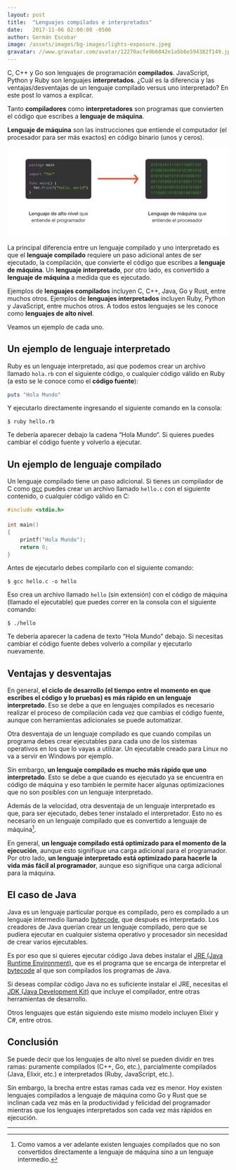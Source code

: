 ```yaml
---
layout: post
title:  "Lenguajes compilados e interpretados"
date:   2017-11-06 02:00:00 -0500
author: Germán Escobar
image: /assets/images/bg-images/lights-exposure.jpeg
gravatar: //www.gravatar.com/avatar/12270acfe9b6842e1a5b6e594382f149.jpg?s=80
---
```


C, C++ y Go son lenguajes de programación **compilados**. JavaScript, Python y Ruby son lenguajes **interpretados**. ¿Cuál es la diferencia y las ventajas/desventajas de un lenguaje compilado versus uno interpretado? En este post lo vamos a explicar.<!-- more -->

Tanto **compiladores** como **interpretadores** son programas que convierten el código que escribes a **lenguaje de máquina**.

**Lenguaje de máquina** son las instrucciones que entiende el computador (el procesador para ser más exactos) en código binario (unos y ceros).

<img src="/assets/images/code-to-machine.png" alt="Lenguaje de alto nivel a lenguaje de máquina" class="photo">

La principal diferencia entre un lenguaje compilado y uno interpretado es que el **lenguaje compilado** requiere un paso adicional antes de ser ejecutado, la compilación, que convierte el código que escribes a **lenguaje de máquina**. Un **lenguaje interpretado**, por otro lado, es convertido a **lenguaje de máquina** a medida que es ejecutado.

Ejemplos de **lenguajes compilados** incluyen C, C++, Java, Go y Rust, entre muchos otros. Ejemplos de **lenguajes interpretados** incluyen Ruby, Python y JavaScript, entre muchos otros. A todos estos lenguajes se les conoce como **lenguajes de alto nivel**.

Veamos un ejemplo de cada uno.

## Un ejemplo de lenguaje interpretado

Ruby es un lenguaje interpretado, así que podemos crear un archivo llamado `hola.rb` con el siguiente código, o cualquier código válido en Ruby (a esto se le conoce como el **código fuente**):

```ruby
puts "Hola Mundo"
```

Y ejecutarlo directamente ingresando el siguiente comando en la consola:

```shell
$ ruby hello.rb
```

Te debería aparecer debajo la cadena “Hola Mundo“.  Si quieres puedes cambiar el código fuente y volverlo a ejecutar.

## Un ejemplo de lenguaje compilado

Un lenguaje compilado tiene un paso adicional. Si tienes un compilador de C como <a href="https://gcc.gnu.org/" target="_blank">gcc</a> puedes crear un archivo llamado `hello.c`  con el siguiente contenido, o cualquier código válido en C:

```c
#include <stdio.h>

int main()
{
    printf("Hola Mundo");
    return 0;
}
```

Antes de ejecutarlo debes compilarlo con el siguiente comando:

```shell
$ gcc hello.c -o hello
```

Eso crea un archivo llamado `hello` (sin extensión) con el código de máquina (llamado el ejecutable) que puedes correr en la consola con el siguiente comando:

```shell
$ ./hello
```

Te debería aparecer la cadena de texto “Hola Mundo” debajo. Si necesitas cambiar el código fuente debes volverlo a compilar y ejecutarlo nuevamente.

## Ventajas y desventajas

En general, **el ciclo de desarrollo (el tiempo entre el momento en que escribes el código y lo pruebas) es más rápido en un lenguaje interpretado**. Eso se debe a que en lenguajes compilados es necesario realizar el proceso de compilación cada vez que cambias el código fuente, aunque con herramientas adicionales se puede automatizar.

Otra desventaja de un lenguaje compilado es que cuando compilas un programa debes crear ejecutables para cada uno de los sistemas operativos en los que lo vayas a utilizar. Un ejecutable creado para Linux no va a servir en Windows por ejemplo.

Sin embargo, **un lenguaje compilado es mucho más rápido que uno interpretado**. Esto se debe a que cuando es ejecutado ya se encuentra en código de máquina y eso también le permite hacer algunas optimizaciones que no son posibles con un lenguaje interpretado.

Además de la velocidad, otra desventaja de un lenguaje interpretado es que, para ser ejecutado, debes tener instalado el interpretador. Esto no es necesario en un lenguaje compilado que es convertido a lenguaje de máquina[^1].

En general, **un lenguaje compilado está optimizado para el momento de la ejecución**, aunque esto signifique una carga adicional para el programador. Por otro lado, **un lenguaje interpretado está optimizado para hacerle la vida más fácil al programador**, aunque eso signifique una carga adicional para la máquina.

## El caso de Java

Java es un lenguaje particular porque es compilado, pero es compilado a un lenguaje intermedio llamado <a href="https://en.wikipedia.org/wiki/Java_bytecode" target="_blank">bytecode</a>, que después es interpretado. Los creadores de Java querían crear un lenguaje compilado, pero que se pudiera ejecutar en cualquier sistema operativo y procesador sin necesidad de crear varios ejecutables.

Es por eso que si quieres ejecutar código Java debes instalar el <a href="https://java.com/es/download/" target="_blank">JRE (Java Runtime Environment)</a>, que es el programa que se encarga de interpretar el <a href="https://en.wikipedia.org/wiki/Java_bytecode" target="_blank">bytecode</a> al que son compilados los programas de Java.

Si deseas compilar código Java no es suficiente instalar el JRE, necesitas el <a href="http://www.oracle.com/technetwork/java/javase/downloads/index.html" target="_blank">JDK (Java Development Kit)</a> que incluye el compilador, entre otras herramientas de desarrollo.

Otros lenguajes que están siguiendo este mismo modelo incluyen Elixir y C#, entre otros.

## Conclusión

Se puede decir que los lenguajes de alto nivel se pueden dividir en tres ramas: puramente compilados (C++, Go, etc.), parcialmente compilados  (Java, Elixir, etc.)  e interpretados (Ruby, JavaScript, etc.).

Sin embargo, la brecha entre estas ramas cada vez es menor. Hoy existen lenguajes compilados a lenguaje de máquina como Go y Rust que se inclinan cada vez más en la productividad y felicidad del programador mientras que los lenguajes interpretados son cada vez más rápidos en ejecución.

---

[^1]: Como vamos a ver adelante existen lenguajes compilados que no son convertidos directamente a lenguaje de máquina sino a un lenguaje intermedio.
